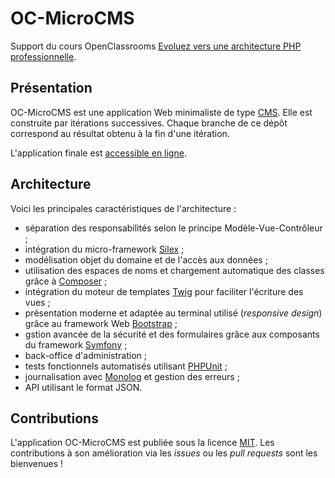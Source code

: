 # OC-MicroCMS

Support du cours OpenClassrooms [Evoluez vers une architecture PHP professionnelle](http://openclassrooms.com/courses/evoluez-vers-une-architecture-php-professionnelle).

## Présentation

OC-MicroCMS est une application Web minimaliste de type [CMS](http://fr.wikipedia.org/wiki/Syst%C3%A8me_de_gestion_de_contenu). Elle est construite par itérations successives. Chaque branche de ce dépôt correspond au résultat obtenu à la fin d'une itération. 

L'application finale est [accessible en ligne](http://oc-microcms.herokuapp.com/).

## Architecture 

Voici les principales caractéristiques de l'architecture :

* séparation des responsabilités selon le principe Modèle-Vue-Contrôleur ;
* intégration du micro-framework [Silex](http://silex.sensiolabs.org/) ;
* modélisation objet du domaine et de l'accès aux données ;
* utilisation des espaces de noms et chargement automatique des classes grâce à [Composer](https://getcomposer.org/) ;
* intégration du moteur de templates [Twig](http://twig.sensiolabs.org/) pour faciliter l'écriture des vues ;
* présentation moderne et adaptée au terminal utilisé (*responsive design*) grâce au framework Web [Bootstrap](http://getbootstrap.com/) ;
* gstion avancée de la sécurité et des formulaires grâce aux composants du framework [Symfony](http://symfony.com) ;
* back-office d'administration ;
* tests fonctionnels automatisés utilisant [PHPUnit](https://phpunit.de/) ;
* journalisation avec [Monolog](https://github.com/Seldaek/monolog) et gestion des erreurs ;
* API utilisant le format JSON.

## Contributions

L'application OC-MicroCMS est publiée sous la licence [MIT](http://choosealicense.com/licenses/mit/). Les contributions à son amélioration via les *issues* ou les *pull requests* sont les bienvenues !
